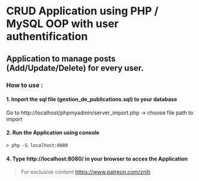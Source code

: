 # CRUD Application using PHP / MySQL OOP with user authentification
## Application to manage posts (Add/Update/Delete) for every user.
### How to use :

#### 1. Import the sql file (gestion_de_publications.sql) to your database

Go to http://localhost/phpmyadmin/server_import.php -> choose file path to import

#### 2. Run the Application using console

```console
> php -S localhost:8080
```

#### 4. Type http://localhost:8080/ in your browser to acces the Application


> For exclusive content https://www.patreon.com/zniti
